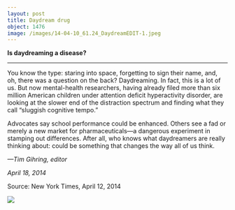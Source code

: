 ```yaml
---
layout: post
title: Daydream drug
object: 1476
image: /images/14-04-10_61.24_DaydreamEDIT-1.jpeg
---
```

**Is daydreaming a disease?**

****

You know the type: staring into space, forgetting to sign their name, and, oh, there was a question on the back? Daydreaming. In fact, this is a lot of us. But now mental-health researchers, having already filed more than six million American children under attention deficit hyperactivity disorder, are looking at the slower end of the distraction spectrum and finding what they call “sluggish cognitive tempo.”

Advocates say school performance could be enhanced. Others see a fad or merely a new market for pharmaceuticals—a dangerous experiment in stamping out differences. After all, who knows what daydreamers are really thinking about: could be something that changes the way all of us think.

*—Tim Gihring, editor*

*April 18, 2014*

Source: New York Times, April 12, 2014

![]({{siteurl.base}}/images/14-04-10_61.24_DaydreamEDIT-1.jpeg)
